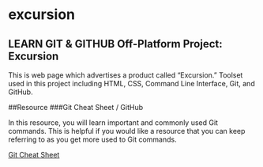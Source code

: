 # excursion
## LEARN GIT &amp; GITHUB Off-Platform Project: Excursion

This is web page which advertises a product called “Excursion.” Toolset used in this project including HTML, CSS, Command Line Interface, Git, and GitHub.

##Resource
###Git Cheat Sheet / GitHub

In this resource, you will learn important and commonly used Git commands. This is helpful if you would like a resource that you can keep referring to as you get more used to Git commands.

[Git Cheat Sheet](https://education.github.com/git-cheat-sheet-education.pdf)